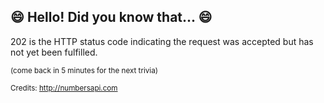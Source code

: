 ## :smile: Hello! Did you know that... :smile:
202 is the HTTP status code indicating the request was accepted but has not yet been fulfilled.

<sup>(come back in 5 minutes for the next trivia)</sup>


<sup>Credits: http://numbersapi.com</sup>
